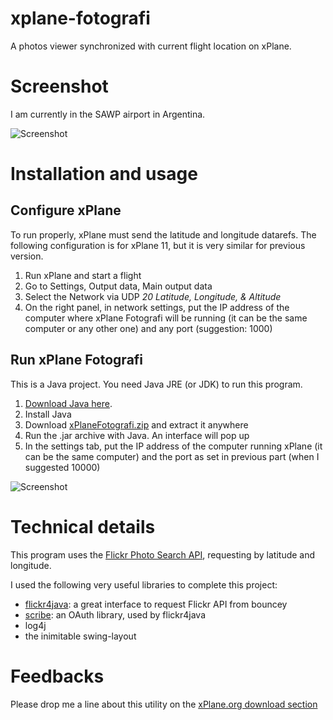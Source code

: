 # xplane-fotografi
A photos viewer synchronized with current flight location on xPlane.

# Screenshot
I am currently in the SAWP airport in Argentina.

![Screenshot](https://raw.githubusercontent.com/miqwit/xplane-fotografi/master/screenshots/capture_01.png)

# Installation and usage

## Configure xPlane
To run properly, xPlane must send the latitude and longitude datarefs. The following configuration is for xPlane 11, but it is very similar for previous version.

1. Run xPlane and start a flight
2. Go to Settings, Output data, Main output data
3. Select the Network via UDP *20 Latitude, Longitude, & Altitude*
4. On the right panel, in network settings, put the IP address of the computer where xPlane Fotografi will be running (it can be the same computer or any other one) and any port (suggestion: 1000)

## Run xPlane Fotografi
This is a Java project. You need Java JRE (or JDK) to run this program.
1. [Download Java here](https://www.java.com/fr/download/).
2. Install Java
3. Download [xPlaneFotografi.zip](https://github.com/miqwit/xplane-fotografi/blob/master/xPlaneFotografi.zip) and extract it anywhere
4. Run the .jar archive with Java. An interface will pop up
5. In the settings tab, put the IP address of the computer running xPlane (it can be the same computer) and the port as set in previous part (when I suggested 10000)

![Screenshot](https://raw.githubusercontent.com/miqwit/xplane-fotografi/master/screenshots/capture_02.png)

# Technical details

This program uses the [Flickr Photo Search API](flickr.com/services/api/explore/flickr.photos.search), requesting by latitude and longitude.

I used the following very useful libraries to complete this project:
- [flickr4java](https://github.com/boncey/Flickr4Java): a great interface to request Flickr API from bouncey
- [scribe](https://github.com/scribejava/scribejava): an OAuth library, used by flickr4java
- log4j
- the inimitable swing-layout

# Feedbacks

Please drop me a line about this utility on the [xPlane.org download section](http://forums.x-plane.org/index.php?/files/file/36841-xplanefotografi/)
